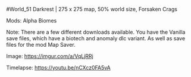 #World_51
Darkrest | 275 x 275 map, 50% world size, Forsaken Crags

Mods: Alpha Biomes

Note: There are a few different downloads available. You have the Vanilla save files, which have a biotech and anomaly dlc variant. As well as save files for the mod Map Saver.

Image: https://imgur.com/a/VqLjRRj

Timelapse: https://youtu.be/nCXcz0FA5vA
